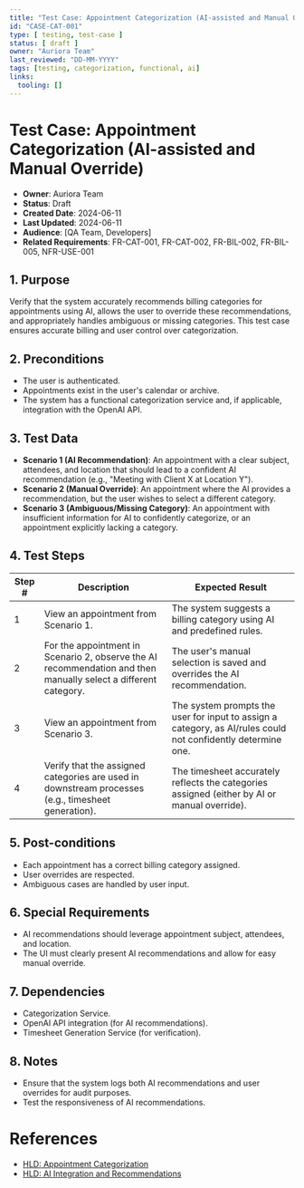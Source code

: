 ```yaml
---
title: "Test Case: Appointment Categorization (AI-assisted and Manual Override)"
id: "CASE-CAT-001"
type: [ testing, test-case ]
status: [ draft ]
owner: "Auriora Team"
last_reviewed: "DD-MM-YYYY"
tags: [testing, categorization, functional, ai]
links:
  tooling: []
---
```


# Test Case: Appointment Categorization (AI-assisted and Manual Override)

- **Owner**: Auriora Team
- **Status**: Draft
- **Created Date**: 2024-06-11
- **Last Updated**: 2024-06-11
- **Audience**: [QA Team, Developers]
- **Related Requirements**: FR-CAT-001, FR-CAT-002, FR-BIL-002, FR-BIL-005, NFR-USE-001

## 1. Purpose

Verify that the system accurately recommends billing categories for appointments using AI, allows the user to override these recommendations, and appropriately handles ambiguous or missing categories. This test case ensures accurate billing and user control over categorization.

## 2. Preconditions

-   The user is authenticated.
-   Appointments exist in the user's calendar or archive.
-   The system has a functional categorization service and, if applicable, integration with the OpenAI API.

## 3. Test Data

-   **Scenario 1 (AI Recommendation)**: An appointment with a clear subject, attendees, and location that should lead to a confident AI recommendation (e.g., "Meeting with Client X at Location Y").
-   **Scenario 2 (Manual Override)**: An appointment where the AI provides a recommendation, but the user wishes to select a different category.
-   **Scenario 3 (Ambiguous/Missing Category)**: An appointment with insufficient information for AI to confidently categorize, or an appointment explicitly lacking a category.

## 4. Test Steps

| Step # | Description                                       | Expected Result                                                              |
|--------|---------------------------------------------------|------------------------------------------------------------------------------|
| 1      | View an appointment from Scenario 1.              | The system suggests a billing category using AI and predefined rules.        |
| 2      | For the appointment in Scenario 2, observe the AI recommendation and then manually select a different category. | The user's manual selection is saved and overrides the AI recommendation.    |
| 3      | View an appointment from Scenario 3.              | The system prompts the user for input to assign a category, as AI/rules could not confidently determine one. |
| 4      | Verify that the assigned categories are used in downstream processes (e.g., timesheet generation). | The timesheet accurately reflects the categories assigned (either by AI or manual override). |

## 5. Post-conditions

-   Each appointment has a correct billing category assigned.
-   User overrides are respected.
-   Ambiguous cases are handled by user input.

## 6. Special Requirements

-   AI recommendations should leverage appointment subject, attendees, and location.
-   The UI must clearly present AI recommendations and allow for easy manual override.

## 7. Dependencies

-   Categorization Service.
-   OpenAI API integration (for AI recommendations).
-   Timesheet Generation Service (for verification).

## 8. Notes

-   Ensure that the system logs both AI recommendations and user overrides for audit purposes.
-   Test the responsiveness of AI recommendations.

# References

-   [HLD: Appointment Categorization](../../2-architecture/HLD-CAT-001-Appointment-Categorization.md)
-   [HLD: AI Integration and Recommendations](../../2-architecture/HLD-AI-001-AI-Integration-and-Recommendations.md)

